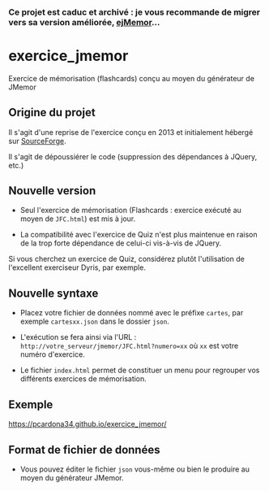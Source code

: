 ### Ce projet est caduc et archivé : je vous recommande de migrer vers sa version améliorée, [ejMemor](https://github.com/pcardona34/ejmemor)...

# exercice_jmemor

Exercice de mémorisation (flashcards) conçu au moyen du générateur de JMemor


## Origine du projet

Il s'agit d'une reprise de l'exercice conçu en 2013 et initialement hébergé sur [SourceForge](https://sourceforge.net/projects/exercice-jmemor/). 

Il s'agit de dépoussiérer le code (suppression des dépendances à JQuery, etc.)

## Nouvelle version

+ Seul l'exercice de mémorisation (Flashcards : exercice exécuté au moyen de `JFC.html`) est mis à jour.

+ La compatibilité avec l'exercice de Quiz n'est plus maintenue en raison de la trop forte dépendance de celui-ci vis-à-vis de JQuery.

Si vous cherchez un exercice de Quiz, considérez plutôt l'utilisation de l'excellent exerciseur Dyris, par exemple.


## Nouvelle syntaxe

+ Placez votre fichier de données nommé avec le préfixe `cartes`, par exemple `cartesxx.json` dans le dossier `json`.

+ L'exécution se fera ainsi via l'URL : `http://votre_serveur/jmemor/JFC.html?numero=xx` où `xx` est votre numéro d'exercice.

+ Le fichier `index.html` permet de constituer un menu pour regrouper vos différents exercices de mémorisation.

## Exemple

<https://pcardona34.github.io/exercice_jmemor/>

## Format de fichier de données

+ Vous pouvez éditer le fichier `json` vous-même ou bien le produire au moyen du générateur JMemor.

